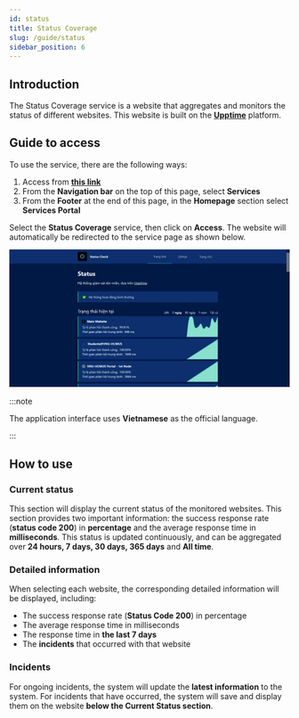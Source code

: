 ```yaml
---
id: status
title: Status Coverage
slug: /guide/status
sidebar_position: 6
---
```


## Introduction

The Status Coverage service is a website that aggregates and monitors the status of different websites. This website is built on the [**Upptime**](https://upptime.js.org) platform.

## Guide to access

To use the service, there are the following ways:

1. Access from [**this link**](https://status.builetuananh.name.vn/)
2. From the **Navigation bar** on the top of this page, select **Services**
3. From the **Footer** at the end of this page, in the **Homepage** section select **Services Portal**

Select the **Status Coverage** service, then click on **Access**. The website will automatically be redirected to the service page as shown below.

![Status Coverage](../../../../../public/img/services/status.png)

:::note

The application interface uses **Vietnamese** as the official language.

:::

## How to use

### Current status

This section will display the current status of the monitored websites. This section provides two important information: the success response rate (**status code 200**) in **percentage** and the average response time in **milliseconds**. This status is updated continuously, and can be aggregated over **24 hours, 7 days, 30 days, 365 days** and **All time**.

### Detailed information

When selecting each website, the corresponding detailed information will be displayed, including:

- The success response rate (**Status Code 200**) in percentage
- The average response time in milliseconds
- The response time in **the last 7 days**
- The **incidents** that occurred with that website

### Incidents

For ongoing incidents, the system will update the **latest information** to the system. For incidents that have occurred, the system will save and display them on the website **below the Current Status section**.

